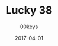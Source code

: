 ---
title: Lucky 38
profile: SA Row 1
colorway: PipBoy Green
base: POLYGREEN
legend: WA
author: 00keys
date: 2017-04-01
gb: junktown2
code: lucky38-polygreen-wa-sa1
id: 1007 # 1000 = Junktown Keys II GB
tags: SA Row 1, Lucky 38, Junktown Keys II GB, PipBoy Green
template: key.jade
---